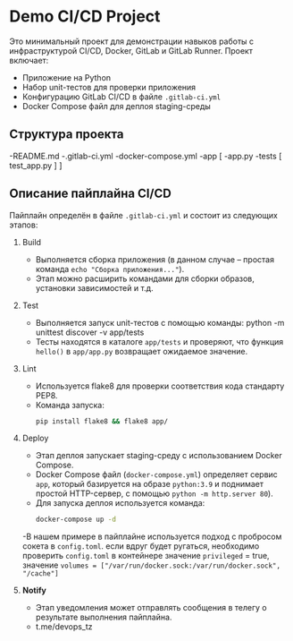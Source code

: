 # Demo CI/CD Project

Это минимальный проект для демонстрации навыков работы с инфраструктурой CI/CD, Docker, GitLab и GitLab Runner. Проект включает:
- Приложение на Python
- Набор unit-тестов для проверки приложения
- Конфигурацию GitLab CI/CD в файле `.gitlab-ci.yml`
- Docker Compose файл для деплоя staging-среды

## Структура проекта
-README.md
-.gitlab-ci.yml
-docker-compose.yml
-app
    [
        -app.py
        -tests
        [
            test_app.py
        ]
    ]

## Описание пайплайна CI/CD

Пайплайн определён в файле `.gitlab-ci.yml` и состоит из следующих этапов:

1. Build 
   - Выполняется сборка приложения (в данном случае – простая команда `echo "Сборка приложения..."`).
   - Этап можно расширить командами для сборки образов, установки зависимостей и т.д.

2. Test
   - Выполняется запуск unit-тестов с помощью команды:
     python -m unittest discover -v app/tests
   - Тесты находятся в каталоге `app/tests` и проверяют, что функция `hello()` в `app/app.py` возвращает ожидаемое значение.

3. Lint
   - Используется flake8 для проверки соответствия кода стандарту PEP8.
   - Команда запуска:
     ```bash
     pip install flake8 && flake8 app/
     ```

4. Deploy
   - Этап деплоя запускает staging-среду с использованием Docker Compose.
   - Docker Compose файл (`docker-compose.yml`) определяет сервис `app`, который базируется на образе `python:3.9` и поднимает простой HTTP-сервер, с помощью `python -m http.server 80`).
   - Для запуска деплоя используется команда:
     ```bash
     docker-compose up -d
     ```
   -В нашем примере в пайплайне используется подход с пробросом сокета в `config.toml`.
   если вдруг будет ругаться, необходимо проверить `config.toml` в контейнере 
   значение `privileged` = true, значение `volumes = ["/var/run/docker.sock:/var/run/docker.sock", "/cache"]`

5. **Notify** 
   - Этап уведомления может отправлять сообщения в телегу о результате выполнения пайплайна.
   - t.me/devops_tz